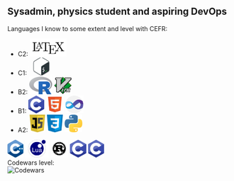 ## Sysadmin, physics student and aspiring DevOps
<!--
**birrabenzina/birrabenzina** is a ✨ _special_ ✨ repository because its `README.md` (this file) appears on your GitHub profile.

Here are some ideas to get you started:

- 🔭 I’m currently working on ...
- 🌱 I’m currently learning ...
- 👯 I’m looking to collaborate on ...
- 🤔 I’m looking for help with ...
- 💬 Ask me about ...
- 📫 How to reach me: ...
- 😄 Pronouns: ...
- ⚡ Fun fact: ...
-->
<div>
Languages I know to some extent and level with CEFR:
<ul>
	<li>C2: <code><img height="40" src="./icons/latex.png" alt="LaTeX"></code></li>
	<li>C1: <code><img height="40" src="./icons/bash.png" alt="Shell"></code></li>
	<li>B2: <code><img height="40" src="./icons/r.svg" alt="R"></code> <code><img height="40" src="./icons/vim.svg" alt="Vimscript"></code></li>
	<li>B1: <code><img height="40" src="./icons/c.png" alt="C"></code> <code><img height="40" src="./icons/html.png" alt="HTML"></code> <code><img height="40" src="./icons/vba.png"></code></li>
	<li>A2: <code><img height="40" src="./icons/js.jpg" alt="JavaScript"></code> <code><img height="40" src="./icons/css1.png" alt="CSS"></code> <code><img height="40" src="./icons/python.png" alt="Python"></code></li>
</ul>
</div>
<div>
<code><img height="40" src="./icons/cpp.png" alt="C++"></code>
<code><img height="40" src="./icons/lua.png" alt="Lua"></code>
<code><img height="40" src="./icons/rust.jpg" alt="Rust"></code>
<code><img height="40" src="./icons/c.png" alt="C"></code>
<code><img height="40" src="./icons/c.png" alt="C"></code>
</div>
<div>
Codewars level:<br>
<img src="https://www.codewars.com/users/birrabenzina/badges/large" alt="Codewars"><br>
</div>